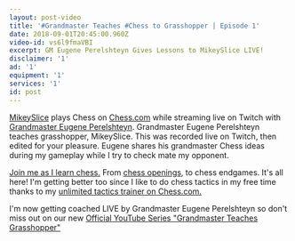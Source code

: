 ```yaml
---
layout: post-video
title: '#Grandmaster Teaches #Chess to Grasshopper | Episode 1'
date: 2018-09-01T20:45:00.960Z
video-id: vs6l9fmaVBI
excerpt: GM Eugene Perelshteyn Gives Lessons to MikeySlice LIVE!
disclaimer: '1'
ad: '1'
equipment: '1'
services: '1'
id: post
---
```

[MikeySlice](http://www.Twitch.tv/mikeyslice) plays Chess on [Chess.com](http://www.chess.com/?ref_id=33583865) while streaming live on Twitch with [Grandmaster Eugene Perelshteyn](http://www.youtube.com/eugeneperelshteyn).  Grandmaster Eugene Perelshteyn teaches grasshopper, MikeySlice. This was recorded live on Twitch,  then edited for your pleasure. Eugene shares his grandmaster Chess ideas during my gameplay while I try to check mate my opponent. 

[Join me as I learn chess.](https://www.chess.com/membership?ref_id=33583865) From [chess openings,](https://chessopeningsexplained.com/membership-account/membership-levels/?pa=0D60A35DDB) to chess endgames. It's all here! I'm getting better too since I like to do chess tactics in my free time thanks to my [unlimited tactics trainer on Chess.com.](https://www.chess.com/tactics?ref_id=33583865)

I'm now getting coached LIVE by Grandmaster Eugene Perelshteyn so don't miss out on our new [Official YouTube Series "Grandmaster Teaches Grasshopper"](https://www.youtube.com/playlist?list=PL7lVTzYgfl7Hibd8rZ-jER9K70wmZzr_Z)
